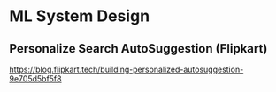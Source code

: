 # ML System Design

## Personalize Search AutoSuggestion (Flipkart)
https://blog.flipkart.tech/building-personalized-autosuggestion-9e705d5bf5f8